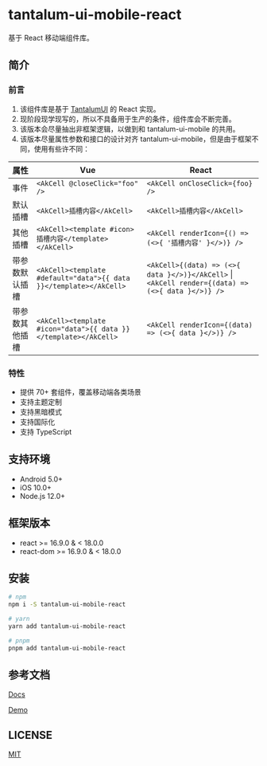 # tantalum-ui-mobile-react

基于 React 移动端组件库。

## 简介

### 前言

1. 该组件库是基于 [TantalumUI](https://github.com/arksjs/tantalum-ui-mobile) 的 React 实现。
2. 现阶段现学现写的，所以不具备用于生产的条件，组件库会不断完善。
3. 该版本会尽量抽出非框架逻辑，以做到和 tantalum-ui-mobile 的共用。
4. 该版本尽量属性参数和接口的设计对齐 tantalum-ui-mobile，但是由于框架不同，使用有些许不同：

| 属性           | Vue                                                                | React                                                                                             |
| -------------- | ------------------------------------------------------------------ | ------------------------------------------------------------------------------------------------- |
| 事件           | `<AkCell @closeClick="foo" />`                                     | `<AkCell onCloseClick={foo} />`                                                                   |
| 默认插槽       | `<AkCell>插槽内容</AkCell>`                                        | `<AkCell>插槽内容</AkCell>`                                                                       |
| 其他插槽       | `<AkCell><template #icon>插槽内容</template></AkCell>`             | `<AkCell renderIcon={() => (<>{ '插槽内容' }</>)} />`                                             |
| 带参数默认插槽 | `<AkCell><template #default="data">{{ data }}</template></AkCell>` | `<AkCell>{(data) => (<>{ data }</>)}</AkCell>` \| `<AkCell render={(data) => (<>{ data }</>)} />` |
| 带参数其他插槽 | `<AkCell><template #icon="data">{{ data }}</template></AkCell>`    | `<AkCell renderIcon={(data) => (<>{ data }</>)} />`                                               |

### 特性

- 提供 70+ 套组件，覆盖移动端各类场景
- 支持主题定制
- 支持黑暗模式
- 支持国际化
- 支持 TypeScript

## 支持环境

- Android 5.0+
- iOS 10.0+
- Node.js 12.0+

## 框架版本

- react >= 16.9.0 & < 18.0.0
- react-dom >= 16.9.0 & < 18.0.0

## 安装

```sh
# npm
npm i -S tantalum-ui-mobile-react

# yarn
yarn add tantalum-ui-mobile-react

# pnpm
pnpm add tantalum-ui-mobile-react
```

## 参考文档

[Docs](https://arksjs.github.io/tantalum-ui-mobile-react/)

[Demo](https://arksjs.github.io/tantalum-ui-mobile-react/demo)

## LICENSE

[MIT](https://github.com/arksjs/tantalum-ui-mobile-react/blob/main/LICENSE)
